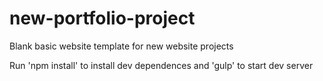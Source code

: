 # new-portfolio-project
Blank basic website template for new website projects

Run 'npm install' to install dev dependences
and 'gulp' to start dev server
